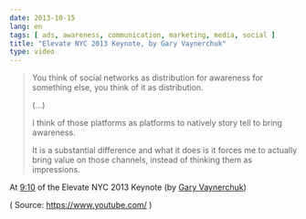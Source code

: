```yaml
---
date: 2013-10-15
lang: en
tags: [ ads, awareness, communication, marketing, media, social ]
title: "Elevate NYC 2013 Keynote, by Gary Vaynerchuk"
type: video
---
```


> You think of social networks as distribution for awareness for
> something else, you think of it as distribution.
>
> (...)
>
> I think of those platforms as platforms to natively story tell to
> bring awareness.
>
> It is a substantial difference and what it does is it forces me to
> actually bring value on those channels, instead of thinking them as
> impressions.

At [9:10](http://www.youtube.com/watch?v=Y7FVOSA9jIE#t=9m10s) of the Elevate NYC 2013 Keynote (by [Gary Vaynerchuk](http://www.youtube.com/watch?v=Y7FVOSA9jIE))

( Source: <https://www.youtube.com/> )

